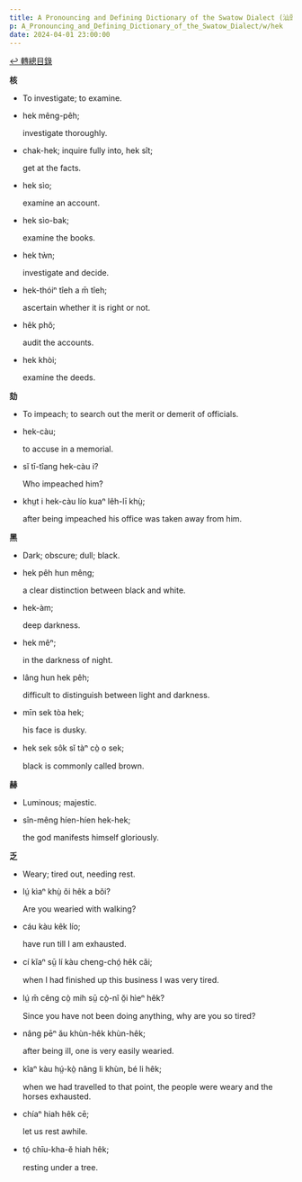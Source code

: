 ```yaml
---
title: A Pronouncing and Defining Dictionary of the Swatow Dialect (汕頭方言音義字典) / hek
p: A_Pronouncing_and_Defining_Dictionary_of_the_Swatow_Dialect/w/hek
date: 2024-04-01 23:00:00
---
```


[↩️ 轉總目錄](/A_Pronouncing_and_Defining_Dictionary_of_the_Swatow_Dialect)


**核**
- To investigate; to examine.

- hek mêng-pêh;

  investigate thoroughly.

- chak-hek; inquire fully into, hek sît;

  get at the facts.

- hek sìo;

  examine an account.

- hek sìo-bak;

  examine the books.

- hek tẁn;

  investigate and decide.

- hek-thóiⁿ tîeh a m̄ tîeh;

  ascertain whether it is right or not.

- hêk phŏ;

  audit the accounts.

- hek khòi;

  examine the deeds.

 

**劾**
- To impeach; to search out the merit or demerit of officials.

- hek-càu;

  to accuse in a memorial.

- sĭ tī-tîang hek-càu i?

  Who impeached him?

- khṳt i hek-càu lío kuaⁿ lêh-lī khṳ̀;

  after being impeached his office was taken away from him.

**黑**
- Dark; obscure; dull; black.

- hek pêh hun mêng;

  a clear distinction between black and white.

- hek-àm;

  deep darkness.

- hek mêⁿ;

  in the darkness of night.

- lâng hun hek pêh;

  difficult to distinguish between light and darkness.

- mīn sek tòa hek;

  his face is dusky.

- hek sek sôk sĭ tàⁿ cò̤ o sek;

  black is commonly called brown.

**赫**
- Luminous; majestic.

- sîn-mêng híen-híen hek-hek;

  the god manifests himself gloriously.

**乏**
- Weary; tired out, needing rest.

- lṳ́ kìaⁿ khṳ̀ ŏi hêk a bŏi?

  Are you wearied with walking?

- cáu kàu kêk lío;

  have run till I am exhausted.

- cí kĭaⁿ sṳ̄ lí kàu cheng-chó̤ hêk căi;

  when I had finished up this business I was very tired.

- lṳ́ m̄ cêng cò̤ mih sṳ̄ cò̤-nî ŏ̤i hìeⁿ hêk?

  Since you have not been doing anything, why are you so tired?

- nâng pēⁿ ău khùn-hêk khùn-hêk;

  after being ill, one is very easily wearied.

- kîaⁿ kàu hṳ́-kò̤ nâng li khùn, bé li hêk;

  when we had travelled to that point, the people were weary and the horses exhausted.

- chíaⁿ hiah hêk cē;

  let us rest awhile.

- tó̤ chīu-kha-ĕ hiah hêk;

  resting under a tree.